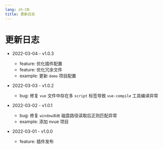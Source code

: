 ```yaml
---
lang: zh-CN
title: 更新日志
---
```


# 更新日志

-   2022-03-04 - v1.0.3

    -   feature: 优化插件配置
    -   feature: 优化冗余文件
    -   example: 更新 `demo` 项目配置

-   2022-03-03 - v1.0.2

    -   bug: 修复 `vue` 文件中存在多 `script` 标签导致 `vue-compile` 工具编译异常

-   2022-03-02 - v1.0.1

    -   bug: 修复 `window系统` 磁盘路径读取后正则匹配异常
    -   example: 添加 nvue 项目

-   2022-03-01 - v1.0.0

    -   feature: 插件发布

